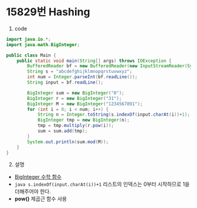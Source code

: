 # 15829번 Hashing

1. code
```java
import java.io.*;
import java.math.BigInteger;

public class Main {
    public static void main(String[] args) throws IOException {
        BufferedReader bf = new BufferedReader(new InputStreamReader(System.in));
        String s = "abcdefghijklmnopqrstuvwxyz";
        int num = Integer.parseInt(bf.readLine());
        String input = bf.readLine();

        BigInteger sum = new BigInteger("0");
        BigInteger r = new BigInteger("31");
        BigInteger M = new BigInteger("1234567891");
        for (int i = 0; i < num; i++) {
            String n = Integer.toString(s.indexOf(input.charAt(i))+1);
            BigInteger tmp = new BigInteger(n);
            tmp = tmp.multiply(r.pow(i));
            sum = sum.add(tmp);
        }
        System.out.println(sum.mod(M));
    }
}
```
2. 설명
+ [BigInteger 수학 함수](https://travelbeeee.tistory.com/m/465)
+ ```java s.indexOf(input.charAt(i))+1``` 리스트의 인덱스는 0부터 시작하므로 1을 더해주어야 한다.
+ **pow()** 제곱근 함수 사용
